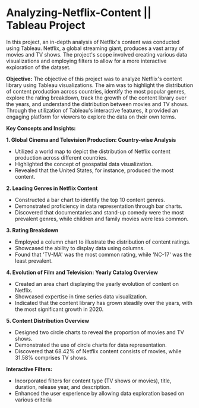 # Analyzing-Netflix-Content || Tableau Project
In this project, an in-depth analysis of Netflix's content was conducted using Tableau. Netflix, a global streaming giant, produces a vast array of movies and TV shows. The project's scope involved creating various data visualizations and employing filters to allow for a more interactive exploration of the dataset.

**Objective:**
The objective of this project was to analyze Netflix's content library using Tableau visualizations. The aim was to highlight the distribution of content production across countries, identify the most popular genres, explore the rating breakdown, track the growth of the content library over the years, and understand the distribution between movies and TV shows. Through the utilization of Tableau's interactive features, it provided an engaging platform for viewers to explore the data on their own terms.

**Key Concepts and Insights:**

**1. Global Cinema and Television Production: Country-wise Analysis**
   - Utilized a world map to depict the distribution of Netflix content production across different countries.
   - Highlighted the concept of geospatial data visualization.
   - Revealed that the United States, for instance, produced the most content.

**2. Leading Genres in Netflix Content**
   - Constructed a bar chart to identify the top 10 content genres.
   - Demonstrated proficiency in data representation through bar charts.
   - Discovered that documentaries and stand-up comedy were the most prevalent genres, while children and family movies were less common.

**3. Rating Breakdown**
   - Employed a column chart to illustrate the distribution of content ratings.
   - Showcased the ability to display data using columns.
   - Found that 'TV-MA' was the most common rating, while 'NC-17' was the least prevalent.

**4. Evolution of Film and Television: Yearly Catalog Overview**
   - Created an area chart displaying the yearly evolution of content on Netflix.
   - Showcased expertise in time series data visualization.
   - Indicated that the content library has grown steadily over the years, with the most significant growth in 2020.

**5. Content Distribution Overview**
   - Designed two circle charts to reveal the proportion of movies and TV shows.
   - Demonstrated the use of circle charts for data representation.
   - Discovered that 68.42% of Netflix content consists of movies, while 31.58% comprises TV shows.

**Interactive Filters:**
   - Incorporated filters for content type (TV shows or movies), title, duration, release year, and description.
   - Enhanced the user experience by allowing data exploration based on various criteria
